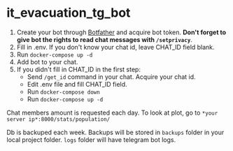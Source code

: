 # it_evacuation_tg_bot

1. Create your bot through [Botfather](https://core.telegram.org/bots#6-botfather) and acquire bot token. **Don't forget to give bot the rights to read chat messages with ```/setprivacy```**.
2. Fill in .env. If you don't know your chat id, leave CHAT_ID field blank.
3. Run ```docker-compose up -d```
4. Add bot to your chat.
5. If you didn't fill in CHAT_ID in the first step:
   - Send ```/get_id``` command in your chat. Acquire your chat id.
   - Edit .env file and fill CHAT_ID field.
   - Run ```docker-compose down```
   - Run ```docker-compose up -d```

Chat members amount is requested each day. To look at plot, go to ```*your server ip*:8000/stats/population/```

Db is backuped each week. Backups will be stored in ```backups``` folder in your local project folder.
```logs``` folder will have telegram bot logs.
